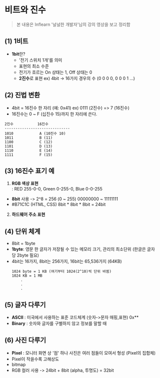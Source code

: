 비트와 진수
==============
> 본 내용은 Inflearn '널널한 개발자'님의 강의 영상을 보고 정리함

## (1) 1비트   
- **1bit**란?
    * '전기 스위치 1개'를 의미 
    * 표현의 최소 수준   
    * 전기가 흐르는 On 상태는 1, Off 상태는 0
    * **2진수**로 표현
    ex) 4bit -> 16가지 경우의 수 (0 0 0 0, 0 0 0 1 ...)


## (2) 진법 변환
- 4bit = 16진수 한 자리 (예: 0x41)
  ex) 0111 (2진수) => 7 (16진수)
- 16진수는 0 ~ F (십진수 15)까지 한 자리에 쓴다.
```
2진수           16진수
------------------------------
1010            A (10진수 10)
1011            B (11)  
1100            C (12)
1101            D (13)
1110            E (14)
1111            F (15)
```

## (3) 16진수 표기 예

1. **RGB 색상 표현**   
: RED 255-0-0, Green 0-255-0, Blue 0-0-255
- **8bit** 사용 -> 2^8 = 256 (0 ~ 255)
    00000000 ~ 11111111
- #B71C1C (HTML, CSS)
    8bit * 8bit * 8bit = 24bit

2. **하드웨어 주소 표현**


## (4) 단위 체계
- 8bit = 1byte
- **1byte**: 영문 한 글자가 저장될 수 있는 메모리 크기, 관리의 최소단위 (한글은 글자당 2byte 필요)
- 4bit는 16가지, 8bit는 256가지, 16bit는 65,536가지 (64KB)
    ```
    1024 byte = 1 KB (여기부터 1024(2^10)씩 단위 바뀜)
    1024 KB = 1 MB
        .
        .
        .
    ```

## (5) 글자 다루기

- **ASCII** : 미국에서 사용하는 표준 코드체계 (숫자->문자 매핑,표현) 0x**
- **Binary** : 숫자와 글자를 구별하지 않고 정보를 말할 때

## (6) 사진 다루기

- **Pixel** : 모니터 화면 상 '점' 하나
  사진은 여러 점들이 모여서 형성 (Pixel의 집합체)
- Pixel이 작을수록 고해상도
- bitmap
- RGB 컬러 사용 -> 24bit + 8bit (alpha, 투명도) = 32bit